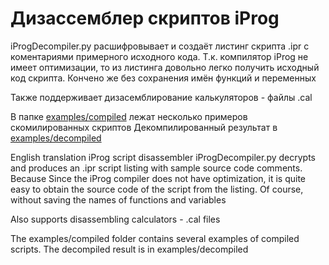 # Дизассемблер скриптов iProg

iProgDecompiler.py расшифровывает и создаёт листинг скрипта .ipr с коментариями примерного исходного кода. Т.к. компилятор iProg не имеет оптимизации, то из листинга довольно легко получить исходный код скрипта. Кончено же без сохранения имён функций и переменных

Также поддерживает дизасемблирование калькуляторов - файлы .cal

В папке [examples/сompiled](examples/сompiled) лежат несколько примеров скомилированных скриптов
Декомпилированный результат в [examples/decompiled](examples/decompiled)

English translation
iProg script disassembler
iProgDecompiler.py decrypts and produces an .ipr script listing with sample source code comments. Because Since the iProg compiler does not have optimization, it is quite easy to obtain the source code of the script from the listing. Of course, without saving the names of functions and variables

Also supports disassembling calculators - .cal files

The examples/compiled folder contains several examples of compiled scripts. The decompiled result is in examples/decompiled

